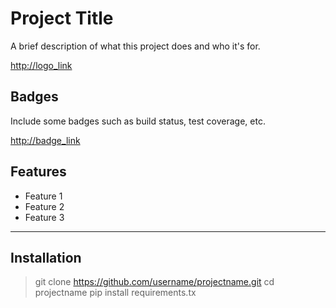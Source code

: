 # Project Title

A brief description of what this project does and who it's for.

<http://logo_link>

## Badges

Include some badges such as build status, test coverage, etc.

<http://badge_link>

## Features

- Feature 1
- Feature 2
- Feature 3
---
## Installation

> git clone https://github.com/username/projectname.git
> cd projectname
> pip install requirements.tx

